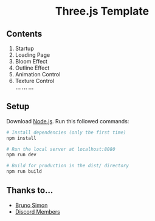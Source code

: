 # <p style="text-align: center;">Three.js Template</p>

## Contents
1. Startup
2. Loading Page
3. Bloom Effect
4. Outline Effect
5. Animation Control
6. Texture Control  
__... ... ...__

## Setup
Download [Node.js](https://nodejs.org/en/download/).
Run this followed commands:

``` bash
# Install dependencies (only the first time)
npm install

# Run the local server at localhost:8080
npm run dev

# Build for production in the dist/ directory
npm run build
```

## Thanks to...
* [Bruno Simon](https://threejs-journey.com/)
* [Discord Members](https://discord.gg/56GBJwAnUS)

